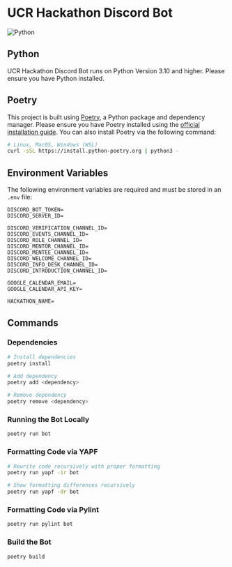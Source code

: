 # UCR Hackathon Discord Bot
![Python](https://img.shields.io/badge/python-3670A0?style=for-the-badge&logo=python&logoColor=ffdd54)

## Python
UCR Hackathon Discord Bot runs on Python Version 3.10 and higher. Please ensure you have Python installed. 

## Poetry 
This project is built using [Poetry](https://python-poetry.org), a Python package and dependency manager. Please ensure you have Poetry installed using the [official installation guide](https://python-poetry.org/docs/#installation). You can also install Poetry via the following command:
```bash
# Linux, MacOS, Windows (WSL)
curl -sSL https://install.python-poetry.org | python3 -
```

## Environment Variables

The following environment variables are required and must be stored in an `.env` file:
```env
DISCORD_BOT_TOKEN=
DISCORD_SERVER_ID=

DISCORD_VERIFICATION_CHANNEL_ID=
DISCORD_EVENTS_CHANNEL_ID=
DISCORD_ROLE_CHANNEL_ID=
DISCORD_MENTOR_CHANNEL_ID=
DISCORD_MENTEE_CHANNEL_ID=
DISCORD_WELCOME_CHANNEL_ID=
DISCORD_INFO_DESK_CHANNEL_ID=
DISCORD_INTRODUCTION_CHANNEL_ID=

GOOGLE_CALENDAR_EMAIL=
GOOGLE_CALENDAR_API_KEY=

HACKATHON_NAME=
```

## Commands

### Dependencies
```bash
# Install dependencies
poetry install

# Add dependency
poetry add <dependency>

# Remove dependency
poetry remove <dependency>
```

### Running the Bot Locally
```bash
poetry run bot
```

### Formatting Code via YAPF
```bash
# Rewrite code recursively with proper formatting
poetry run yapf -ir bot

# Show formatting differences recursively
poetry run yapf -dr bot
```

### Formatting Code via Pylint
```bash
poetry run pylint bot
```

### Build the Bot
```bash
poetry build
```
